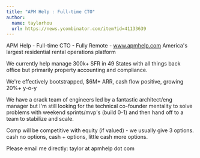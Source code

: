 ```yaml
---
title: "APM Help : Full-time CTO"
author:
  name: taylorhou
  url: https://news.ycombinator.com/item?id=41133639
---
```

APM Help - Full-time CTO - Fully Remote - www.apmhelp.com
America&#x27;s largest residential rental operations platform

We currently help manage 300k+ SFR in 49 States with all things back office but primarily property accounting and compliance.

We&#x27;re effectively bootstrapped, $6M+ ARR, cash flow positive, growing 20%+ y-o-y

We have a crack team of engineers led by a fantastic architect&#x2F;eng manager but I&#x27;m still looking for the technical co-founder mentality to solve problems with weekend sprints&#x2F;mvp&#x27;s (build 0-1) and then hand off to a team to stabilize and scale.

Comp will be competitive with equity (if valued) - we usually give 3 options. cash no options, cash + options, little cash more options.

Please email me directly: taylor at apmhelp dot com
